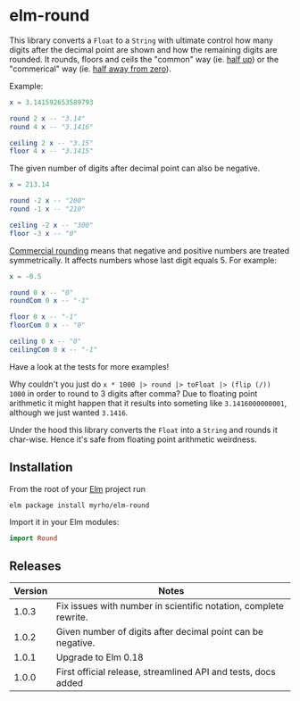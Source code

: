 # elm-round 

This library converts a `Float` to a `String` with ultimate 
control how many digits after the decimal point are shown and how the remaining 
digits are rounded. It rounds, floors and ceils the "common" way (ie. [half 
up](https://en.wikipedia.org/wiki/Rounding#Round_half_up)) or the "commerical" 
way (ie. [half away from 
zero](https://en.wikipedia.org/wiki/Rounding#Round_half_away_from_zero)). 

Example:

```elm
x = 3.141592653589793

round 2 x -- "3.14"
round 4 x -- "3.1416"

ceiling 2 x -- "3.15"
floor 4 x -- "3.1415"
```

The given number of digits after decimal point can also be negative.

```elm
x = 213.14

round -2 x -- "200"
round -1 x -- "210"

ceiling -2 x -- "300"
floor -3 x -- "0"
```

[Commercial 
rounding](https://en.wikipedia.org/wiki/Rounding#Round_half_away_from_zero) 
means that negative and positive numbers are treated symmetrically. It affects 
numbers whose last digit equals 5. For example:

```elm
x = -0.5

round 0 x -- "0"
roundCom 0 x -- "-1"

floor 0 x -- "-1"
floorCom 0 x -- "0"

ceiling 0 x -- "0"
ceilingCom 0 x -- "-1"
```

Have a look at the tests for more examples!

Why couldn't you just do `x * 1000 |> round |> toFloat |> (flip (/)) 1000` in 
order to round to 3 digits after comma? Due to floating point 
arithmetic it might happen that it results into someting like 
`3.1416000000001`, 
although we just wanted `3.1416`. 

Under the hood this library converts the `Float` into a `String` and rounds it 
char-wise. Hence it's safe from floating point arithmetic weirdness.

## Installation

From the root of your [Elm](http://elm-lang.org) project run

    elm package install myrho/elm-round

Import it in your Elm modules:

```elm
import Round 
```

## Releases

| Version | Notes |
| ------- | ----- |
| 1.0.3   | Fix issues with number in scientific notation, complete rewrite. |
| 1.0.2   | Given number of digits after decimal point can be negative. |
| 1.0.1   | Upgrade to Elm 0.18 |
| 1.0.0   | First official release, streamlined API and tests, docs added |
